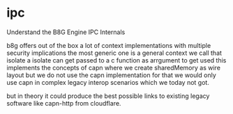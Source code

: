 # ipc
Understand the B8G Engine IPC Internals

b8g offers out of the box a lot of context implementations with multiple security implications the most generic one is a general context we call that
isolate a isolate can get passed to a c function as arrgument to get used this implements the concepts of capn where we create sharedMemory as wire layout but we do not use the capn implementation for that we would only use capn in complex legacy interop scenarios which we today not got. 

but in theory  it could produce the best possible links to existing legacy software like capn-http from cloudflare.
